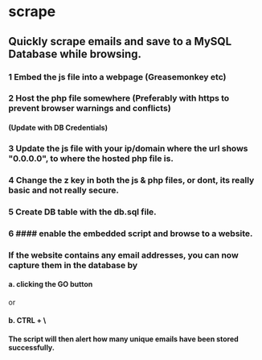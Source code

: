 # scrape
## Quickly scrape emails and save to a MySQL Database while browsing. 

### 1 Embed the js file into a webpage (Greasemonkey etc)

### 2 Host the php file somewhere (Preferably with https to prevent browser warnings and conflicts)
#### (Update with DB Credentials)

### 3 Update the js file with your ip/domain where the url shows "0.0.0.0", to where the hosted php file is.

### 4 Change the z key in both the js & php files, or dont, its really basic and not really secure. 

### 5 Create DB table with the db.sql file.

### 6 #### enable the embedded script and browse to a website.

### If the website contains any email addresses, you can now capture them in the database by
#### a. clicking the GO button
or
#### b. CTRL + \ 

#### The script will then alert how many unique emails have been stored successfully.
